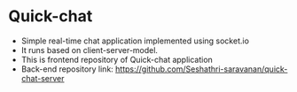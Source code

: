 # Quick-chat
- Simple real-time chat application implemented using socket.io
- It runs based on client-server-model.
- This is frontend repository of Quick-chat application
- Back-end repository link: https://github.com/Seshathri-saravanan/quick-chat-server
